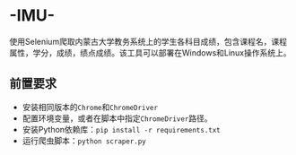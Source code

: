 # -IMU- 

使用Selenium爬取内蒙古大学教务系统上的学生各科目成绩，包含课程名，课程属性，学分，成绩，绩点成绩。该工具可以部署在Windows和Linux操作系统上。

## 前置要求 

- 安装相同版本的`Chrome`和`ChromeDriver`
- 配置环境变量，或者在脚本中指定`ChromeDriver`路径。
- 安装Python依赖库：`pip install -r requirements.txt`
- 运行爬虫脚本：`python scraper.py`